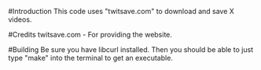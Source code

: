 #Introduction
This code uses "twitsave.com" to download and save X videos.

#Credits
twitsave.com - For providing the website.

#Building
Be sure you have libcurl installed. Then you should be able to just type "make" into the terminal to get an executable.